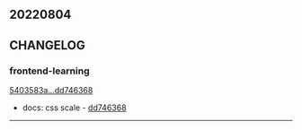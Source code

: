## 20220804

## CHANGELOG

### frontend-learning

[5403583a...dd746368](https://github.com/zhbhun/frontend-learning/compare/5403583a...dd746368)

* docs: css scale - [dd746368](https://github.com/zhbhun/frontend-learning/commit/dd7463688a3ad6e00075624f7fd79410a3631b87)

---

